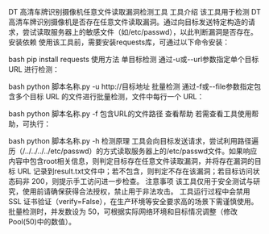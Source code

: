 DT 高清车牌识别摄像机任意文件读取漏洞检测工具
工具介绍
该工具用于检测 DT 高清车牌识别摄像机是否存在任意文件读取漏洞。通过向目标发送特定构造的请求，尝试读取服务器上的敏感文件（如/etc/passwd），以此判断漏洞是否存在。
安装依赖
使用该工具前，需要安装requests库，可通过以下命令安装：

bash
pip install requests
使用方法
单目标检测
通过-u或--url参数指定单个目标 URL 进行检测：

bash
python 脚本名称.py -u http://目标地址
批量检测
通过-f或--file参数指定包含多个目标 URL 的文件进行批量检测，文件中每行一个 URL：

bash
python 脚本名称.py -f 包含URL的文件路径
查看帮助
若需查看工具使用帮助，可执行：

bash
python 脚本名称.py -h
检测原理
工具会向目标发送请求，尝试利用路径遍历（/../../../../etc/passwd）的方式读取服务器上的/etc/passwd文件。如果响应内容中包含root相关信息，则判定目标存在任意文件读取漏洞，并将存在漏洞的目标 URL 记录到result.txt文件中；若不包含，则判定不存在该漏洞；若目标访问状态码非 200，则提示手工访问进一步检查。
注意事项
该工具仅用于安全测试与研究，使用前请确保获得合法授权，禁止用于非法攻击。
工具运行过程中会禁用 SSL 证书验证（verify=False），在生产环境等安全要求高的场景下需谨慎使用。
批量检测时，并发数设为 50，可根据实际网络环境和目标情况调整（修改Pool(50)中的数值）。
